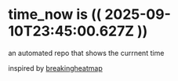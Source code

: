# time_now is (( 2025-09-10T23:45:00.627Z ))

an automated repo that shows the currnent time

inspired by [breakingheatmap](https://github.com/breakingheatmap/breakingheatmap)